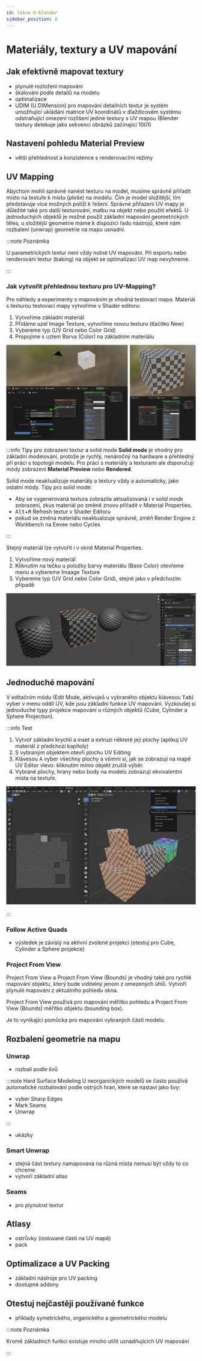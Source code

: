 ```yaml
---
id: lekce-6-blender
sidebar_position: 8
---
```


# Materiály, textury a UV mapování

## Jak efektivně mapovat textury
- plynulé rozložení mapování
- škálování podle detailů na modelu
- optimalizace
- UDIM (U DIMension) pro mapování detailních textur je systém umožňující ukládání matrice UV koordinátů v dlaždicovém systému odstraňující omezení rozlišení jediné textury s UV mapou (Blender textury detekuje jako sekvenci obrázků začínající 1001)   

## Nastavení pohledu Material Preview
- větší přehlednost a konzistence s renderovacími režimy

## UV Mapping
Abychom mohli správně nanést texturu na model, musíme správně přiřadit místo na textuře k místu (ploše) na modelu. Čím je model složitější, tím představuje více možných potíží k řešení. Správné přiřazení UV mapy je důležité také pro další texturování, malbu na objekt nebo použití efektů.
U jednoduchých objektů je možné použít základní mapování geometrických těles, u složitější geometrie máme k dispozici řadu nástrojů, které nám rozbalení (unwrap) geometrie na mapu usnadní.

:::note Poznámka

 U parametrických textur není vždy nutné UV mapování. Při exportu nebo renderování textur (baking) na objekt se optimalizaci UV map nevyhneme.

:::
### Jak vytvořit přehlednou texturu pro UV-Mapping?
Pro náhledy a experimenty s mapováním je vhodná testovací mapa. Materiál s texturou testovací mapy vytvoříme v Shader editoru:
1. Vytvoříme základní materiál
2. Přidáme uzel Image Texture, vytvoříme novou texturu (tlačítko New)
3. Vybereme typ (UV Grid nebo Color Grid)
4. Propojíme s uzlem Barva (Color) na základním materiálu

![image](./images/blender-uvgrid.png)

:::info Tipy pro zobrazení textur a solid mode
**Solid mode** je vhodný pro základní modelování, protože je rychlý, nenáročný na hardware a přehledný při práci s topologií modelu. Pro práci s materiály a texturami ale doporučuji módy zobrazení **Material Preview** nebo **Rendered**.

Solid mode neaktualizuje materiály a textury vždy a automaticky, jako ostatní módy. Tipy pro solid mode:  
- Aby se vygenerovaná textura zobrazila aktualizovaná i v *solid mode* zobrazení, zkus materiál po změně znovu přiřadit v Material Properties.
- <kbd>Alt</kbd>+<kbd>R</kbd> Refresh textur v Shader Editoru
- pokud se změna materiálu neaktualizuje správně, změň Render Engine z Workbench na Eevee nebo Cycles

:::

Stejný materiál lze vytvořit i v okně Material Properties.

1. Vytvoříme nový materiál
2. Kliknutím na tečku u položky barvy materiálu (Base Color) otevřeme menu a vybereme Imaage Texture
3. Vybereme typ (UV Grid nebo Color Grid), stejně jako v předchozím případě

![image](./images/blender-uvgrid3.png)

## Jednoduché mapování
V editačním módu (Edit Mode, aktivuješ u vybraného objektu klávesou <kbd>Tab</kbd>) vyber v menu oddíl UV, kde jsou základní funkce UV mapování. Vyzkoušej si jednoduché typy projekce mapování u různých objektů (Cube, Cylinder a Sphere Projection).

:::info Test
1. Vytvoř základní krychli a inset a extruzi některé její plochy (aplikuj UV materiál z předchozí kapitoly)
1. S vybraným objektem otevři plochu UV Editing
2. Klávesou <kbd>A</kbd> vyber všechny plochy a všimni si, jak se zobrazují na mapě UV Editor vlevo. kliknutím mimo objekt zrušíš výběr.
3. Vybrané plochy, hrany nebo body na modelu zobrazují ekvivalentní místa na textuře.

![image](./images/blender-uvmap.png)

:::

### Follow Active Quads
- výsledek je závislý na aktivní zvolené projekci (otestuj pro Cube, Cylinder a Sphere projekce)

### Project From View
Project From View a Project From View (Bounds) je vhodný také pro rychlé mapování objektu, který bude viditelný jenom z omezených úhlů. Vytvoří plynulé mapování z aktuálního pohledu okna.

Project From View používá pro mapování měřítko pohledu a Project From View (Bounds) měřítko objektu (bounding box).

Je to vynikající pomůcka pro mapování vybraných částí modelu.

## Rozbalení geometrie na mapu
### Unwrap
- rozbalí podle švů

:::note Hard Surface Modeling
U neorganických modelů se často používá automatické rozbalování podle ostrých hran, které se nastaví jako švy:

- vyber Sharp Edges
- Mark Seams
- Unwrap

:::

- ukázky

### Smart Unwrap
- stejná část textury namapovaná na různá místa nemusí být vždy to co chceme
- vytvoří základní atlas
### Seams
- pro plynulost textur
## Atlasy
- ostrůvky (izolované části na UV mapě)
- pack
## Optimalizace a UV Packing
- základní nástroje pro UV packing
- dostupné addony

## Otestuj nejčastěji používané funkce

- příklady symetrického, organického a geometrického modelu

:::note Poznámka

 Kromě základních funkcí existuje mnoho utilit usnadňujících UV mapování

:::

